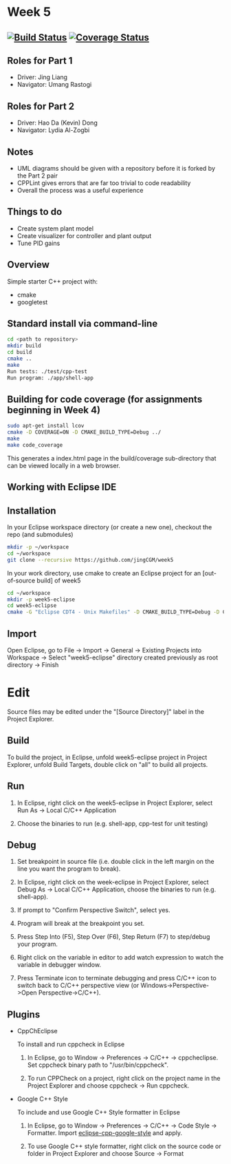 # Week 5
[![Build Status](https://travis-ci.org/jingCGM/week5.svg?branch=master)](https://travis-ci.org/jingCGM/week5)
[![Coverage Status](https://coveralls.io/repos/github/jingCGM/week5/badge.svg)](https://coveralls.io/github/jingCGM/week5)
---

## Roles for Part 1

- Driver: Jing Liang
- Navigator: Umang Rastogi

## Roles for Part 2

- Driver: Hao Da (Kevin) Dong
- Navigator: Lydia Al-Zogbi

## Notes
- UML diagrams should be given with a repository before it is forked by the Part 2 pair
- CPPLint gives errors that are far too trivial to code readability
- Overall the process was a useful experience

## Things to do
- Create system plant model
- Create visualizer for controller and plant output
- Tune PID gains

## Overview

Simple starter C++ project with:

- cmake
- googletest

## Standard install via command-line
```sh
cd <path to repository>
mkdir build
cd build
cmake ..
make
Run tests: ./test/cpp-test
Run program: ./app/shell-app
```

## Building for code coverage (for assignments beginning in Week 4)
```sh
sudo apt-get install lcov
cmake -D COVERAGE=ON -D CMAKE_BUILD_TYPE=Debug ../
make
make code_coverage
```
This generates a index.html page in the build/coverage sub-directory that can be viewed locally in a web browser.

## Working with Eclipse IDE ##

## Installation

In your Eclipse workspace directory (or create a new one), checkout the repo (and submodules)
```sh
mkdir -p ~/workspace
cd ~/workspace
git clone --recursive https://github.com/jingCGM/week5
```

In your work directory, use cmake to create an Eclipse project for an [out-of-source build] of week5

```sh
cd ~/workspace
mkdir -p week5-eclipse
cd week5-eclipse
cmake -G "Eclipse CDT4 - Unix Makefiles" -D CMAKE_BUILD_TYPE=Debug -D CMAKE_ECLIPSE_VERSION=4.7.0 -D CMAKE_CXX_COMPILER_ARG1=-std=c++14 ../week5/
```

## Import

Open Eclipse, go to File -> Import -> General -> Existing Projects into Workspace -> 
Select "week5-eclipse" directory created previously as root directory -> Finish

# Edit

Source files may be edited under the "[Source Directory]" label in the Project Explorer.


## Build

To build the project, in Eclipse, unfold week5-eclipse project in Project Explorer,
unfold Build Targets, double click on "all" to build all projects.

## Run

1. In Eclipse, right click on the week5-eclipse in Project Explorer,
select Run As -> Local C/C++ Application

2. Choose the binaries to run (e.g. shell-app, cpp-test for unit testing)


## Debug

1. Set breakpoint in source file (i.e. double click in the left margin on the line you want 
the program to break).

2. In Eclipse, right click on the week-eclipse in Project Explorer, select Debug As -> 
Local C/C++ Application, choose the binaries to run (e.g. shell-app).

3. If prompt to "Confirm Perspective Switch", select yes.

4. Program will break at the breakpoint you set.

5. Press Step Into (F5), Step Over (F6), Step Return (F7) to step/debug your program.

6. Right click on the variable in editor to add watch expression to watch the variable in 
debugger window.

7. Press Terminate icon to terminate debugging and press C/C++ icon to switch back to C/C++ 
perspective view (or Windows->Perspective->Open Perspective->C/C++).


## Plugins

- CppChEclipse

    To install and run cppcheck in Eclipse

    1. In Eclipse, go to Window -> Preferences -> C/C++ -> cppcheclipse.
    Set cppcheck binary path to "/usr/bin/cppcheck".

    2. To run CPPCheck on a project, right click on the project name in the Project Explorer 
    and choose cppcheck -> Run cppcheck.


- Google C++ Style

    To include and use Google C++ Style formatter in Eclipse

    1. In Eclipse, go to Window -> Preferences -> C/C++ -> Code Style -> Formatter. 
    Import [eclipse-cpp-google-style][reference-id-for-eclipse-cpp-google-style] and apply.

    2. To use Google C++ style formatter, right click on the source code or folder in 
    Project Explorer and choose Source -> Format

[reference-id-for-eclipse-cpp-google-style]: https://raw.githubusercontent.com/google/styleguide/gh-pages/eclipse-cpp-google-style.xml
